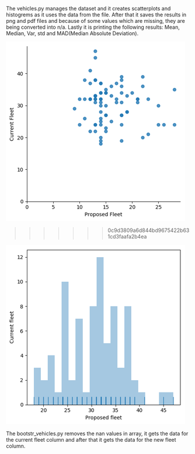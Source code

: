 The vehicles.py manages the dataset and it creates scatterplots and histogrems as it uses the data from the file. After that it saves the results in png and pdf files and because of some values which are missing, they are being converted into n/a. Lastly it is printing the following results: Mean, Median, Var, std and MAD(Median Absolute Deviation). 

![logo](./veh_scaterplot.png?raw=true)
>>>>>>> 0c9d3809a6d844bd9675422b631cd3faafa2b4ea

![logo](./veh_histogram.png?raw=true)

The bootstr_vehicles.py removes the nan values in array, it gets the data for the current fleet column and after that it gets the data for the new fleet column.
